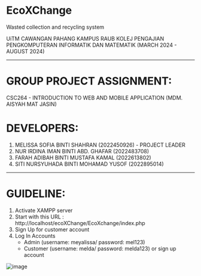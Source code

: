 # EcoXChange
Wasted collection and recycling system 


UiTM CAWANGAN PAHANG KAMPUS RAUB
KOLEJ PENGAJIAN PENGKOMPUTERAN INFORMATIK DAN MATEMATIK
(MARCH 2024 - AUGUST 2024)

---

# GROUP PROJECT ASSIGNMENT:

CSC264 - INTRODUCTION TO WEB AND MOBILE APPLICATION (MDM. AISYAH MAT JASIN)

# DEVELOPERS:

1. MELISSA SOFIA BINTI SHAHRAN (2022450926) - PROJECT LEADER
2. NUR IRDINA IMAN BINTI ABD. GHAFAR (2022483708) 
3. FARAH ADIBAH BINTI MUSTAFA KAMAL (2022613802)  
4. SITI NURSYUHADA BINTI MOHAMAD YUSOF (2022895014) 

---
# GUIDELINE:
1. Activate XAMPP server
2. Start with this URL : http://localhost/ecoXChange/EcoXchange/index.php
3. Sign Up for customer account
4. Log In Accounts
   - Admin (username: meyalissa/ password: mel123)
   - Customer (username: melda/ password: melda123) or sign up account


![image](https://github.com/meyalissa/EcoXChange/assets/159762097/28ffa787-a622-4659-b102-3cc6a84f6252)


